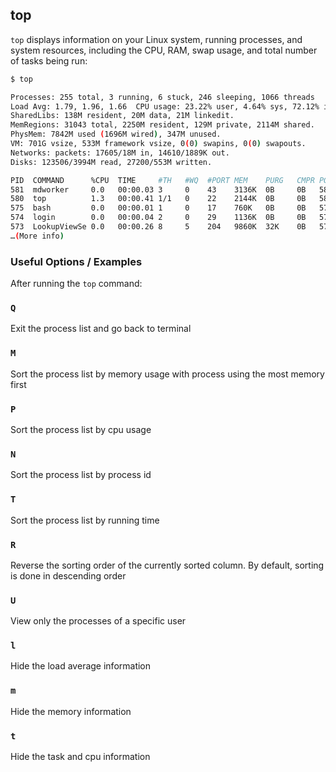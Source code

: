 ---
---

top
--

`top` displays information on your Linux system, running processes, and system resources, including the CPU, RAM, swap usage, and total number of tasks being run:

~~~ bash
$ top
~~~

<!--more-->

~~~ bash
Processes: 255 total, 3 running, 6 stuck, 246 sleeping, 1066 threads   13:48:44
Load Avg: 1.79, 1.96, 1.66  CPU usage: 23.22% user, 4.64% sys, 72.12% idle
SharedLibs: 138M resident, 20M data, 21M linkedit.
MemRegions: 31043 total, 2250M resident, 129M private, 2114M shared.
PhysMem: 7842M used (1696M wired), 347M unused.
VM: 701G vsize, 533M framework vsize, 0(0) swapins, 0(0) swapouts.
Networks: packets: 17605/18M in, 14610/1889K out.
Disks: 123506/3994M read, 27200/553M written.

PID  COMMAND      %CPU  TIME     #TH   #WQ  #PORT MEM    PURG   CMPR PGRP PPID
581  mdworker     0.0   00:00.03 3     0    43    3136K  0B     0B   581  1
580  top          1.3   00:00.41 1/1   0    22    2144K  0B     0B   580  575
575  bash         0.0   00:00.01 1     0    17    760K   0B     0B   575  574
574  login        0.0   00:00.04 2     0    29    1136K  0B     0B   574  274
573  LookupViewSe 0.0   00:00.26 8     5    204   9860K  32K    0B   573  1
…(More info)

~~~



### Useful Options / Examples

After running the `top` command:



### `Q`



Exit the process list and go back to terminal



### `M`



Sort the process list by memory usage with process using the most memory first



### `P`



Sort the process list by cpu usage



### `N`



Sort the process list by process id



### `T`



Sort the process list by running time



### `R`



Reverse the sorting order of the currently sorted column. By default, sorting is done in descending order



### `U`



View only the processes of a specific user


### `l`


Hide the load average information


### `m`


Hide the memory information


### `t`


Hide the task and cpu information
